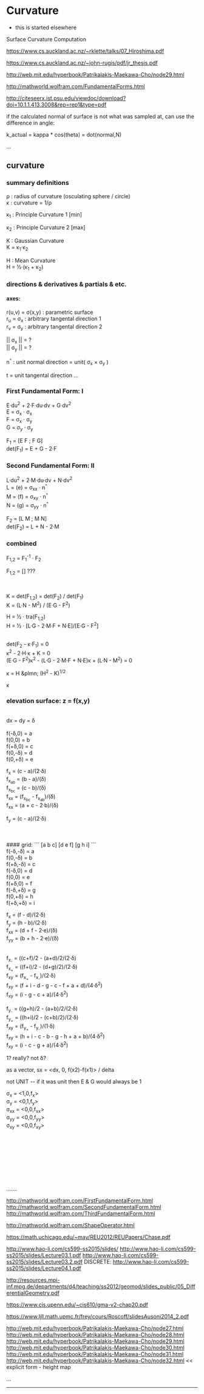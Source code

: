 # Curvature 


- this is started elsewhere





Surface Curvature Computation



https://www.cs.auckland.ac.nz/~rklette/talks/07_Hiroshima.pdf

https://www.cs.auckland.ac.nz/~john-rugis/pdf/jr_thesis.pdf



http://web.mit.edu/hyperbook/Patrikalakis-Maekawa-Cho/node29.html

http://mathworld.wolfram.com/FundamentalForms.html

http://citeseerx.ist.psu.edu/viewdoc/download?doi=10.1.1.413.3008&rep=rep1&type=pdf









if the calculated normal of surface is not what was sampled at, can use the difference in angle:


k_actual = kappa * cos(theta) = dot(normal,N)


















...

## curvature

### summary definitions

&rho; : radius of curvature (osculating sphere / circle)
<br/>
&kappa; : curvature = 1/&rho;
<br/>

&kappa;<sub>1</sub> : Principle Curvature 1 [min]
<br/>

&kappa;<sub>2</sub> : Principle Curvature 2 [max]
<br/>

K : Gaussian Curvature
<br/>
K = &kappa;<sub>1</sub>&middot;&kappa;<sub>2</sub>
<br/>

H : Mean Curvature
<br/>
H = &half;&middot;(&kappa;<sub>1</sub> + &kappa;<sub>2</sub>)


### directions & derivatives & partials & etc.

#### axes:

r(u,v) = &sigma;(x,y) : parametric surface
<br/>
r<sub>u</sub> = &sigma;<sub>x</sub> : arbitrary tangental direction 1
<br/>
r<sub>v</sub> = &sigma;<sub>y</sub> : arbitrary tangental direction 2
<br/>

|| &sigma;<sub>x</sub> || = ?
<br/>
|| &sigma;<sub>y</sub> || = ?


n<sup>^</sup> : unit normal direction = unit( &sigma;<sub>x</sub> &times; &sigma;<sub>y</sub> )

t = unit tangental direction ...




### First Fundamental Form: I

E&middot;du<sup>2</sup> + 2&middot;F&middot;du&middot;dv + G&middot;dv<sup>2</sup>
<br/>
E = &sigma;<sub>x</sub> &middot; &sigma;<sub>x</sub>
<br/>
F = &sigma;<sub>x</sub> &middot; &sigma;<sub>y</sub>
<br/>
G = &sigma;<sub>y</sub> &middot; &sigma;<sub>y</sub>
<br/>

F<sub>1</sub> = [E F ; F G]
<br/>
det(F<sub>1</sub>) = E + G - 2&middot;F


### Second Fundamental Form: II

L&middot;du<sup>2</sup> + 2&middot;M&middot;du&middot;dv + N&middot;dv<sup>2</sup>
<br/>
L = (e) = &sigma;<sub>xx</sub> &middot; n<sup>^</sup>
<br/>
M = (f) = &sigma;<sub>xy</sub> &middot; n<sup>^</sup>
<br/>
N = (g) = &sigma;<sub>yy</sub> &middot; n<sup>^</sup>
<br/>

F<sub>2</sub> = [L M ; M N]
<br/>
det(F<sub>2</sub>) = L + N - 2&middot;M
<br/>


### combined


F<sub>1,2</sub> = F<sub>1</sub><sup>-1</sup> &middot; F<sub>2</sub>
<br/>

F<sub>1,2</sub> = [] ???

<br/>


K = det(F<sub>1,2</sub>) = det(F<sub>2</sub>) / det(F<sub>1</sub>)
<br/>
K = (L&middot;N - M<sup>2</sup>) / (E&middot;G - F<sup>2</sup>)
<br/>


H = &half; &middot; tra(F<sub>1,2</sub>)
<br/>
H = &half; &middot; [L&middot;G - 2&middot;M&middot;F + N&middot;E]/[E&middot;G - F<sup>2</sup>]

<br/>
det(F<sub>2</sub> - &kappa;&middot;F<sub>1</sub>) = 0
<br/>
&kappa;<sup>2</sup> - 2&middot;H&middot;&kappa; + K = 0
<br/>
(E&middot;G - F<sup>2</sup>)&kappa;<sup>2</sup> - (L&middot;G - 2&middot;M&middot;F + N&middot;E)&kappa; + (L&middot;N - M<sup>2</sup>) = 0
<br/>


&kappa; = H &plmn; (H<sup>2</sup> - K)<sup>1/2</sup>
<br/>



&kappa;



### elevation surface: z = f(x,y)



<br/>
dx = dy = &delta;
<br/>


<br/>
f(-&delta;,0) = a
<br/>
f(0,0) = b
<br/>
f(+&delta;,0) = c
<br/>
f(0,-&delta;) = d
<br/>
f(0,+&delta;) = e
<br/>

f<sub>x</sub> = (c - a)/(2&middot;&delta;)
<br/>
f<sub>x<sub>ab</sub></sub> = (b - a)/(&delta;)
<br/>
f<sub>x<sub>bc</sub></sub> = (c - b)/(&delta;)
<br/>
f<sub>xx</sub> = (f<sub>x<sub>bc</sub></sub> - f<sub>x<sub>ab</sub></sub>)/(&delta;)
<br/>
f<sub>xx</sub> = (a + c - 2&middot;b)/(&delta;)
<br/>


f<sub>y</sub> = (c - a)/(2&middot;&delta;)
<br/>

<br/>

<br/>
#### grid:
```
[a b c]
[d e f]
[g h i]
```

<br/>
f(-&delta;,-&delta;) = a
<br/>
f(0,-&delta;) = b
<br/>
f(+&delta;,-&delta;) = c
<br/>
f(-&delta;,0) = d
<br/>
f(0,0) = e
<br/>
f(+&delta;,0) = f
<br/>
f(-&delta;,+&delta;) = g
<br/>
f(0,+&delta;) = h
<br/>
f(+&delta;,+&delta;) = i
<br/>


f<sub>x</sub> = (f - d)/(2&middot;&delta;)
<br/>
f<sub>y</sub> = (h - b)/(2&middot;&delta;)
<br/>
f<sub>xx</sub> = (d + f - 2&middot;e)/(&delta;)
<br/>
f<sub>yy</sub> = (b + h - 2&middot;e)/(&delta;)
<br/>

<br/>
f<sub>x<sub>-</sub></sub> = ((c+f)/2 - (a+d)/2/(2&middot;&delta;)
<br/>
f<sub>x<sub>+</sub></sub> = ((f+i)/2 - (d+g)/2)/(2&middot;&delta;)
<br/>
f<sub>xy</sub> = (f<sub>x<sub>+</sub></sub> - f<sub>x<sub>-</sub></sub>)/(2&middot;&delta;)
<br/>
f<sub>xy</sub> = (f + i - d - g - c - f + a + d)/(4&middot;&delta;<sup>2</sup>)
<br/>
f<sub>xy</sub> = (i - g - c + a)/(4&middot;&delta;<sup>2</sup>)
<br/>


<br/>
f<sub>y<sub>-</sub></sub> = ((g+h)/2 - (a+b)/2/(2&middot;&delta;)
<br/>
f<sub>y<sub>+</sub></sub> = ((h+i)/2 - (c+b)/2)/(2&middot;&delta;)
<br/>
f<sub>xy</sub> = (f<sub>y<sub>+</sub></sub> - f<sub>y<sub>-</sub></sub>)/(1&middot;&delta;)
<br/>
f<sub>xy</sub> = (h + i - c - b - g - h + a + b)/(4&middot;&delta;<sup>2</sup>)
<br/>
f<sub>xy</sub> = (i - c - g + a)/(4&middot;&delta;<sup>2</sup>)
<br/>




1? really? not &delta;?

as a vector, sx = &lt;dx, 0, f(x2)-f(x1)&gt; / delta

not UNIT -- if it was unit then E & G would always be 1


&sigma;<sub>x</sub> = &lt;1,0,f<sub>x</sub>&gt;
<br/>
&sigma;<sub>y</sub> = &lt;0,1,f<sub>y</sub>&gt;
<br/>
&sigma;<sub>xx</sub> = &lt;0,0,f<sub>xx</sub>&gt;
<br/>
&sigma;<sub>yy</sub> = &lt;0,0,f<sub>yy</sub>&gt;
<br/>
&sigma;<sub>xy</sub> = &lt;0,0,f<sub>xy</sub>&gt;
<br/>








<br/>





<br/>





<br/>



<br/>




<br/>



<br/>



<br/>




  .......


http://mathworld.wolfram.com/FirstFundamentalForm.html
http://mathworld.wolfram.com/SecondFundamentalForm.html
http://mathworld.wolfram.com/ThirdFundamentalForm.html

http://mathworld.wolfram.com/ShapeOperator.html

https://math.uchicago.edu/~may/REU2012/REUPapers/Chase.pdf

http://www.hao-li.com/cs599-ss2015/slides/
http://www.hao-li.com/cs599-ss2015/slides/Lecture03.1.pdf
http://www.hao-li.com/cs599-ss2015/slides/Lecture03.2.pdf
DISCRETE:
http://www.hao-li.com/cs599-ss2015/slides/Lecture04.1.pdf


http://resources.mpi-inf.mpg.de/departments/d4/teaching/ss2012/geomod/slides_public/05_DifferentialGeometry.pdf

https://www.cis.upenn.edu/~cis610/gma-v2-chap20.pdf


https://www.ljll.math.upmc.fr/frey/cours/Roscoff/slidesAusoni2014_2.pdf

http://web.mit.edu/hyperbook/Patrikalakis-Maekawa-Cho/node27.html
http://web.mit.edu/hyperbook/Patrikalakis-Maekawa-Cho/node28.html
http://web.mit.edu/hyperbook/Patrikalakis-Maekawa-Cho/node29.html
http://web.mit.edu/hyperbook/Patrikalakis-Maekawa-Cho/node30.html
http://web.mit.edu/hyperbook/Patrikalakis-Maekawa-Cho/node31.html
http://web.mit.edu/hyperbook/Patrikalakis-Maekawa-Cho/node32.html << explicit form - height map





















...



---